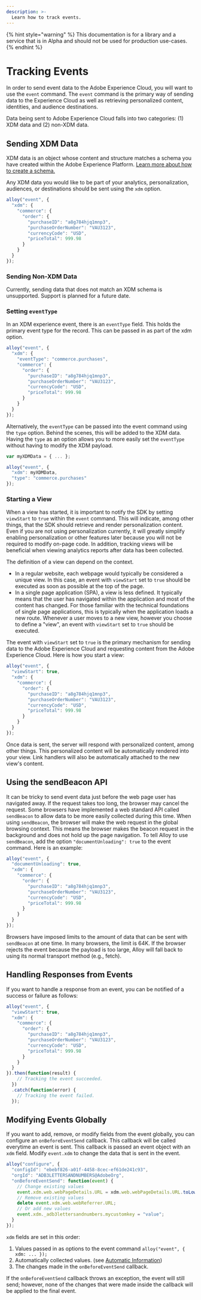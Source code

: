```yaml
---
description: >-
  Learn how to track events. 
---
```


{% hint style="warning" %}
This documentation is for a library and a service that is in Alpha and should not be used for production use-cases. 
{% endhint %}

# Tracking Events

In order to send event data to the Adobe Experience Cloud, you will want to use the `event` command. The `event` command is the primary way of sending data to the Experience Cloud as well as retrieving personalized content, identities, and audience destinations.

Data being sent to Adobe Experience Cloud falls into two categories: (1) XDM data and (2) non-XDM data.

## Sending XDM Data

XDM data is an object whose content and structure matches a schema you have created within the Adobe Experience Platform. [Learn more about how to create a schema.](https://www.adobe.io/apis/experienceplatform/home/tutorials/alltutorials.html#!api-specification/markdown/narrative/tutorials/schema_editor_tutorial/schema_editor_tutorial.md)

Any XDM data you would like to be part of your analytics, personalization, audiences, or destinations should be sent using the `xdm` option.

```javascript
alloy("event", {
  "xdm": {
    "commerce": {
      "order": {
        "purchaseID": "a8g784hjq1mnp3",
        "purchaseOrderNumber": "VAU3123",
        "currencyCode": "USD",
        "priceTotal": 999.98
      }
    }
  }
});
``` 

### Sending Non-XDM Data

Currently, sending data that does not match an XDM schema is unsupported. Support is planned for a future date.

### Setting `eventType`

In an XDM experience event, there is an `eventType` field. This holds the primary event type for the record. This can be passed in as part of the xdm option.

```javascript
alloy("event", {
  "xdm": {
    "eventType": "commerce.purchases",
    "commerce": {
      "order": {
        "purchaseID": "a8g784hjq1mnp3",
        "purchaseOrderNumber": "VAU3123",
        "currencyCode": "USD",
        "priceTotal": 999.98
      }
    }
  }
});
```

Alternatively, the `eventType` can be passed into the event command using the `type` option. Behind the scenes, this will be added to the XDM data. Having the `type` as an option allows you to more easily set the `eventType` without having to modify the XDM payload.

```javascript
var myXDMData = { ... };

alloy("event", {
  "xdm": myXDMData,
  "type": "commerce.purchases"
});
```

### Starting a View

When a view has started, it is important to notify the SDK by setting `viewStart` to `true` within the `event` command. This will indicate, among other things, that the SDK should retrieve and render personalization content. Even if you are not using personalization currently, it will greatly simplify enabling personalization or other features later because you will not be required to modify on-page code. In addition, tracking views will be beneficial when viewing analytics reports after data has been collected.

The definition of a view can depend on the context.

* In a regular website, each webpage would typically be considered a unique view. In this case, an event with `viewStart` set to `true` should be executed as soon as possible at the top of the page.
* In a single page application \(SPA\), a view is less defined. It typically means that the user has navigated within the application and most of the content has changed. For those familiar with the technical foundations of single page applications, this is typically when the application loads a new route. Whenever a user moves to a new view, however you choose to define a "view", an event with `viewStart` set to `true` should be executed.

The event with `viewStart` set to `true` is the primary mechanism for sending data to the Adobe Experience Cloud and requesting content from the Adobe Experience Cloud. Here is how you start a view:

```javascript
alloy("event", {
  "viewStart": true,
  "xdm": {
    "commerce": {
      "order": {
        "purchaseID": "a8g784hjq1mnp3",
        "purchaseOrderNumber": "VAU3123",
        "currencyCode": "USD",
        "priceTotal": 999.98
      }
    }
  }
});
```

Once data is sent, the server will respond with personalized content, among other things. This personalized content will be automatically rendered into your view. Link handlers will also be automatically attached to the new view's content.

## Using the sendBeacon API

It can be tricky to send event data just before the web page user has navigated away. If the request takes too long, the browser may cancel the request. Some browsers have implemented a web standard API called `sendBeacon` to allow data to be more easily collected during this time. When using `sendBeacon`, the browser will make the web request in the global browsing context. This means the browser makes the beacon request in the background and does not hold up the page navigation. To tell Alloy to use `sendBeacon`, add the option `"documentUnloading": true` to the event command.  Here is an example:

```javascript
alloy("event", {
  "documentUnloading": true,
  "xdm": {
    "commerce": {
      "order": {
        "purchaseID": "a8g784hjq1mnp3",
        "purchaseOrderNumber": "VAU3123",
        "currencyCode": "USD",
        "priceTotal": 999.98
      }
    }
  }
});
```

Browsers have imposed limits to the amount of data that can be sent with `sendBeacon` at one time. In many browsers, the limit is 64K. If the browser rejects the event because the payload is too large, Alloy will fall back to using its normal transport method (e.g., fetch).

## Handling Responses from Events

If you want to handle a response from an event, you can be notified of a success or failure as follows: 

```javascript
alloy("event", {
  "viewStart": true,
  "xdm": {
    "commerce": {
      "order": {
        "purchaseID": "a8g784hjq1mnp3",
        "purchaseOrderNumber": "VAU3123",
        "currencyCode": "USD",
        "priceTotal": 999.98
      }
    }
  }
}).then(function(result) {
    // Tracking the event succeeded.
  })
  .catch(function(error) {
    // Tracking the event failed.
  });
```
 
## Modifying Events Globally

If you want to add, remove, or modify fields from the event globally, you can configure an `onBeforeEventSend` callback.  This callback will be called everytime an event is sent.  This callback is passed an event object with an `xdm` field.  Modify `event.xdm` to change the data that is sent in the event.

```javascript
alloy("configure", {
  "configId": "ebebf826-a01f-4458-8cec-ef61de241c93",
  "orgId": "ADB3LETTERSANDNUMBERS@AdobeOrg",
  "onBeforeEventSend": function(event) {
    // Change existing values
    event.xdm.web.webPageDetails.URL = xdm.web.webPageDetails.URL.toLowerCase();
    // Remove existing values
    delete event.xdm.web.webReferrer.URL;
    // Or add new values
    event.xdm._adb3lettersandnumbers.mycustomkey = "value";
  }
});
```

`xdm` fields are set in this order:

1. Values passed in as options to the event command `alloy("event", { xdm: ... });`
2. Automatically collected values.  (see [Automatic Information](../reference/automatic-information.md))
3. The changes made in the `onBeforeEventSend` callback.

If the `onBeforeEventSend` callback throws an exception, the event will still send; however, none of the changes that were made inside the callback will be applied to the final event.
